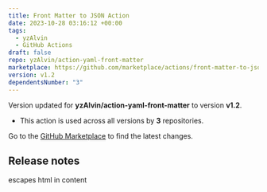 ```yaml
---
title: Front Matter to JSON Action
date: 2023-10-28 03:16:12 +00:00
tags:
  - yzAlvin
  - GitHub Actions
draft: false
repo: yzAlvin/action-yaml-front-matter
marketplace: https://github.com/marketplace/actions/front-matter-to-json-action
version: v1.2
dependentsNumber: "3"
---
```



Version updated for **yzAlvin/action-yaml-front-matter** to version **v1.2**.
- This action is used across all versions by **3** repositories.

Go to the [GitHub Marketplace](https://github.com/marketplace/actions/front-matter-to-json-action) to find the latest changes.

## Release notes

escapes html in content
